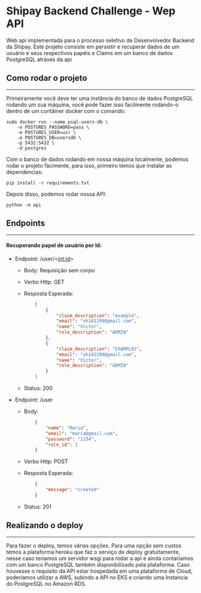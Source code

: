 # Shipay Backend Challenge - Wep API

Web api implementada  para o processo seletivo de Desenvolvedor Backend da Shipay.
Este projeto consiste em persistir e recuperar dados de um usuário e seus respectivos papéis e Claims 
em um banco de dados PostgreSQL atráves da api

## Como rodar o projeto
---
Primeiramente você deve ter uma instância do banco de dados PostgreSQL rodando um sua  máquina,
você pode fazer isso facilmente rodando-o dentro de um contâiner docker com o comando:

```console
sudo docker run --name psql-users-db \             
    -e POSTGRES_PASSWORD=pass \
    -e POSTGRES_USER=usr \
    -e POSTGRES_DB=usersdb \
    -p 5432:5432 \
    -d postgres
```

Com o banco de dados rodando em nossa máquina localmente, podemos rodar o projeto fácimente,
para isso, primeiro temos que instalar as dependencias:

```console
pip install -r requirements.txt
```

Depois disso, podemos rodar nossa API:

```console
python -m api
```

## Endpoints
---
#### Recuperando papel de usuário por Id:

- Endpoint: /user/<<int:id>>

    - Body: Requisição sem corpo

    - Verbo Http: GET

    - Resposta Esperada: 
        ```json
            [
                {
                    "claim_description": "example",
                    "email": "vh141299@gmail.com",
                    "name": "Victor",
                    "role_description": "ADMIN"
                },
                {
                    "claim_description": "EXAMPLO2",
                    "email": "vh141299@gmail.com",
                    "name": "Victor",
                    "role_description": "ADMIN"
                }
            ]
        ```

    - Status: 200

- Endpoint: /user

    - Body:
        ```json
            {
                "name": "Maria",
                "email": "maria@gmail.com",
                "password": "1234",
                "role_id": 1
            }
        ```

    - Verbo Http: POST

    - Resposta Esperada: 
        ```json
            {
                "message": "created"
            }
        ```

    - Status: 201

## Realizando o deploy
---

Para fazer o deploy, temos várias opções. Para uma opção sem custos temos a plataforma heroku que faz o serviço de deploy gratuitamente, nesse caso teriamos um servidor wsgi para rodar a api e ainda contaríamos com um banco PostgreSQL também disponibilizado pela plataforma.
Caso houvesse o requisito da API estar hospedada em uma plataforma de Cloud, poderíamos utilizar a AWS, subindo a API no EKS e criando uma Instancia do PostgreSQL no Amazon RDS.